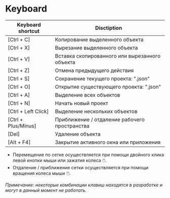 # Keyboard 

| Keyboard shortcut   | Disctiption                                     |
|---------------------|-------------------------------------------------|
| [Ctrl + C]          | Копирование выделенного объекта                 |
| [Ctrl + X]          | Вырезание выделенного объекта                   |
| [Ctrl + V]          | Вставка скопированного или вырезанного объекта  |
| [Ctrl + Z]          | Отмена предыдущего действия                     |
| [Ctrl + S]          | Сохранение текущего проекта: ".json"            |
| [Ctrl + O]          | Открытие существующего проекта: ".json"         |
| [Ctrl + A]          | Выделение всех объектов                         |
| [Ctrl + N]          | Начать новый проект                             |
| [Сtrl + Left Click] | Выделение нескольких объектов                   |
| [Сtrl + Plus/Minus] | Приближение / отдаление рабочего пространства   |
| [Del]               | Удаление объекта                                |
| [Alt + F4]          | Закрытие активного окна или приложения          |


* Перемещение по сетке осуществляется при помощи двойного клика левой кнопки мыши или зажатия колеса 🖱️. 
* Отдаление / приближение сетки осуществляется при помощи вращения колеса мыши 🖱️. 

_Примечание: некоторые комбинации клавиш находятся в разработке и могут в данный момент не работать._